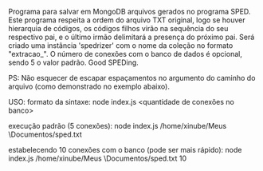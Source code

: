 Programa para salvar em MongoDB arquivos gerados no programa SPED.
Este programa respeita a ordem do arquivo TXT original, logo
se houver hierarquia de códigos, os códigos filhos virão na
sequência do seu respectivo pai, e o último irmão delimitará
a presença do próximo pai.
Será criado uma instância 'spedrizer' com o nome da coleção no
formato "extracao_<codigo de data>". O número de conexões com
o banco de dados é opcional, sendo 5 o valor padrão.
Good SPEDing.

PS: Não esquecer de escapar espaçamentos no argumento do caminho
do arquivo (como demonstrado no exemplo abaixo).

USO:
formato da sintaxe:
node index.js <caminho do arquivo txt> <quantidade de conexões no banco>

execução padrão (5 conexões):
node index.js /home/xinube/Meus \Documentos/sped.txt

estabelecendo 10 conexões com o banco (pode ser mais rápido):
node index.js /home/xinube/Meus \Documentos/sped.txt 10